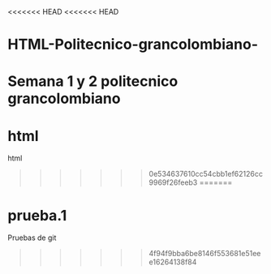 <<<<<<< HEAD
<<<<<<< HEAD
# HTML-Politecnico-grancolombiano-
Semana 1 y 2 politecnico grancolombiano 
=======
# html
html
>>>>>>> 0e534637610cc54cbb1ef62126cc9969f26feeb3
=======
# prueba.1
Pruebas de git
>>>>>>> 4f94f9bba6be8146f553681e51eee16264138f84
